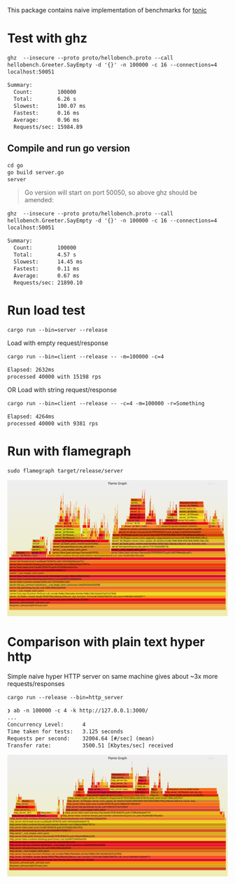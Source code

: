 This package contains naive implementation of benchmarks for [tonic](https://docs.rs/tonic/0.1.0/tonic/index.html)

# Test with ghz

```
ghz  --insecure --proto proto/hellobench.proto --call hellobench.Greeter.SayEmpty -d '{}' -n 100000 -c 16 --connections=4 localhost:50051
```
```
Summary:
  Count:        100000
  Total:        6.26 s
  Slowest:      100.07 ms
  Fastest:      0.16 ms
  Average:      0.96 ms
  Requests/sec: 15984.89
```

## Compile and run go version

```
cd go
go build server.go
server
```

> Go version will start on port 50050, so above ghz should be amended:

```
ghz  --insecure --proto proto/hellobench.proto --call hellobench.Greeter.SayEmpty -d '{}' -n 100000 -c 16 --connections=4 localhost:50051
```
```
Summary:
  Count:        100000
  Total:        4.57 s
  Slowest:      14.45 ms
  Fastest:      0.11 ms
  Average:      0.67 ms
  Requests/sec: 21890.10
```


# Run load test

```
cargo run --bin=server --release
```

Load with empty request/response

```
cargo run --bin=client --release -- -m=100000 -c=4
```
```
Elapsed: 2632ms
processed 40000 with 15198 rps
```

OR Load with string request/response

```
cargo run --bin=client --release -- -c=4 -m=100000 -r=Something
```
```
Elapsed: 4264ms
processed 40000 with 9381 rps
```

# Run with flamegraph

```
sudo flamegraph target/release/server
```

![Server flamegraph with string request/response](https://raw.githubusercontent.com/dunnock/tonic-bench/master/flamegraph-server-something.svg?sanitize=true)


# Comparison with plain text hyper http

Simple naive hyper HTTP server on same machine gives about ~3x more requests/responses

```
cargo run --release --bin=http_server
```
```
❯ ab -n 100000 -c 4 -k http://127.0.0.1:3000/
...
Concurrency Level:      4
Time taken for tests:   3.125 seconds
Requests per second:    32004.64 [#/sec] (mean)
Transfer rate:          3500.51 [Kbytes/sec] received
```

![HTTP1 plaintext server flamegraph](https://raw.githubusercontent.com/dunnock/tonic-bench/master/flamegraph-http-server.svg?sanitize=true)
